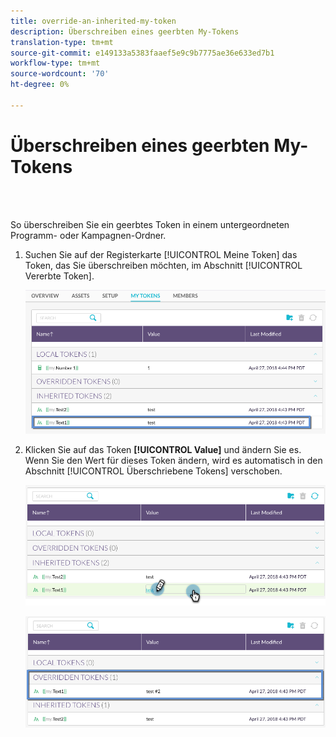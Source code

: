```yaml
---
title: override-an-inherited-my-token
description: Überschreiben eines geerbten My-Tokens
translation-type: tm+mt
source-git-commit: e149133a5383faaef5e9c9b7775ae36e633ed7b1
workflow-type: tm+mt
source-wordcount: '70'
ht-degree: 0%

---
```



# Überschreiben eines geerbten My-Tokens

<br> 

So überschreiben Sie ein geerbtes Token in einem untergeordneten Programm- oder Kampagnen-Ordner.

1. Suchen Sie auf der Registerkarte [!UICONTROL Meine Token] das Token, das Sie überschreiben möchten, im Abschnitt [!UICONTROL Vererbte Token].

   ![Bild eins](/help/sky/assets/my-tokens/override-an-inherited-my-token/override-an-inherited-my-token-1.png)

1. Klicken Sie auf das Token **[!UICONTROL Value]** und ändern Sie es. Wenn Sie den Wert für dieses Token ändern, wird es automatisch in den Abschnitt [!UICONTROL Überschriebene Tokens] verschoben.

   ![Bild zwei](/help/sky/assets/my-tokens/override-an-inherited-my-token/override-an-inherited-my-token-2.png)

   ![Bild drei](/help/sky/assets/my-tokens/override-an-inherited-my-token/override-an-inherited-my-token-3.png)